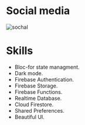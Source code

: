 # Social media
![sochal](https://user-images.githubusercontent.com/32362203/170391508-7292d8f8-d670-4258-958a-052fe6a03463.jpg)

# Skills 

- Bloc-for state managment.
- Dark mode.
- Firebase Authentication.
- Firebase Storage.
- Firebase Functions.
- Realtime Database.
- Cloud Firestore.
- Shared Preferences.
- Beautiful UI.
